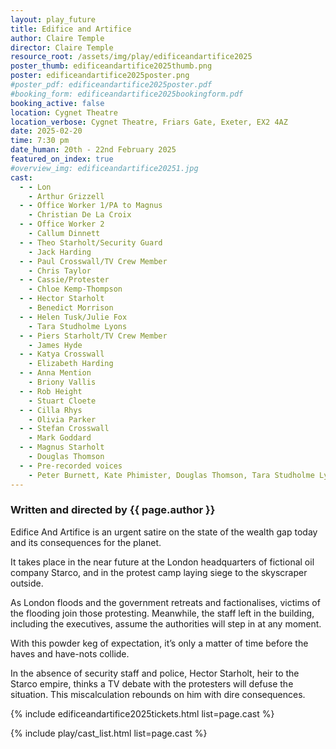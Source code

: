 ```yaml
---
layout: play_future
title: Edifice and Artifice
author: Claire Temple
director: Claire Temple
resource_root: /assets/img/play/edificeandartifice2025
poster_thumb: edificeandartifice2025thumb.png
poster: edificeandartifice2025poster.png
#poster_pdf: edificeandartifice2025poster.pdf
#booking_form: edificeandartifice2025bookingform.pdf
booking_active: false
location: Cygnet Theatre
location_verbose: Cygnet Theatre, Friars Gate, Exeter, EX2 4AZ
date: 2025-02-20
time: 7:30 pm
date_human: 20th - 22nd February 2025
featured_on_index: true
#overview_img: edificeandartifice20251.jpg
cast:
  - - Lon
    - Arthur Grizzell
  - - Office Worker 1/PA to Magnus
    - Christian De La Croix
  - - Office Worker 2
    - Callum Dinnett
  - - Theo Starholt/Security Guard
    - Jack Harding
  - - Paul Crosswall/TV Crew Member
    - Chris Taylor
  - - Cassie/Protester
    - Chloe Kemp-Thompson
  - - Hector Starholt
    - Benedict Morrison
  - - Helen Tusk/Julie Fox
    - Tara Studholme Lyons
  - - Piers Starholt/TV Crew Member
    - James Hyde
  - - Katya Crosswall
    - Elizabeth Harding
  - - Anna Mention
    - Briony Vallis
  - - Rob Height
    - Stuart Cloete
  - - Cilla Rhys
    - Olivia Parker
  - - Stefan Crosswall
    - Mark Goddard
  - - Magnus Starholt
    - Douglas Thomson
  - - Pre-recorded voices
    - Peter Burnett, Kate Phimister, Douglas Thomson, Tara Studholme Lyons, Lori Hilson and Robin Thwaytes
---
```


### Written and directed by {{ page.author }}

Edifice And Artifice is an urgent satire on the state of the wealth gap today
and its consequences for the planet.

It takes place in the near future at the London headquarters of fictional oil
company Starco, and in the protest camp laying siege to the skyscraper outside.

As London floods and the government retreats and factionalises, victims of the
flooding join those protesting. Meanwhile, the staff left in the building,
including the executives, assume the authorities will step in at any moment.

With this powder keg of expectation, it’s only a matter of time before the haves
and have-nots collide.

In the absence of security staff and police, Hector Starholt, heir to the Starco
empire, thinks a TV debate with the protesters will defuse the situation. This
miscalculation rebounds on him with dire consequences.

{% include edificeandartifice2025tickets.html list=page.cast %}

{% include play/cast_list.html list=page.cast %}
